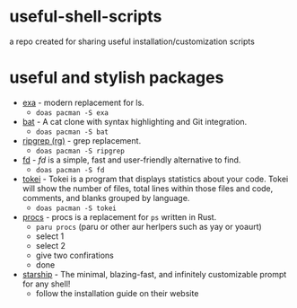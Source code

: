 # useful-shell-scripts

a repo created for sharing useful installation/customization scripts


# useful and stylish packages
- [exa](https://github.com/ogham/exa) - modern replacement for ls.
  	- `doas pacman -S exa`
- [bat](https://github.com/sharkdp/bat) - A cat clone with syntax highlighting and Git integration.
  	- `doas pacman -S bat`
- [ripgrep (rg)](https://github.com/BurntSushi/ripgrep) - grep replacement.
  	- `doas pacman -S ripgrep`
- [fd](https://github.com/sharkdp/fd) - *fd* is a simple, fast and user-friendly alternative to find.
  	- `doas pacman -S fd`
- [tokei](https://github.com/XAMPPRocky/tokei) - Tokei is a program that displays statistics about your code. Tokei will show the number of files, total lines within those files and code, comments, and blanks grouped by language.
  	- `doas pacman -S tokei`
- [procs](https://github.com/dalance/procs) - procs is a replacement for `ps` written in Rust.
  	- `paru procs` (paru or other aur herlpers such as yay or yoaurt)
	- select 1
	- select 2
	- give two confirations
	- done
- [starship](https://starship.rs/) - The minimal, blazing-fast, and infinitely customizable prompt for any shell!
	- follow the installation guide on their website
